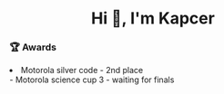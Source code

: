 <h1 align="center">Hi 👋, I'm Kapcer</h1>

<h3 align="left">🏆 Awards</h3>
<p align="left">
  <li>Motorola silver code - 2nd place</li>
- Motorola science cup 3 - waiting for finals
</p>

